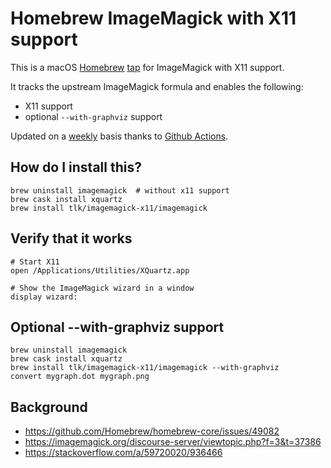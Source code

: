# Homebrew ImageMagick with X11 support

This is a macOS [Homebrew](https://brew.sh) [tap](https://docs.brew.sh/Taps) for ImageMagick with X11 support.

It tracks the upstream ImageMagick formula and enables the following:
- X11 support
- optional `--with-graphviz` support

Updated on a [weekly](.github/workflows/weekly-update.yml) basis thanks to [Github Actions](https://github.com/features/actions).

## How do I install this?
```
brew uninstall imagemagick  # without x11 support
brew cask install xquartz
brew install tlk/imagemagick-x11/imagemagick
```

## Verify that it works
```
# Start X11
open /Applications/Utilities/XQuartz.app

# Show the ImageMagick wizard in a window
display wizard:
```

## Optional --with-graphviz support
```
brew uninstall imagemagick
brew cask install xquartz
brew install tlk/imagemagick-x11/imagemagick --with-graphviz
convert mygraph.dot mygraph.png
```


## Background
* https://github.com/Homebrew/homebrew-core/issues/49082
* https://imagemagick.org/discourse-server/viewtopic.php?f=3&t=37386
* https://stackoverflow.com/a/59720020/936466
